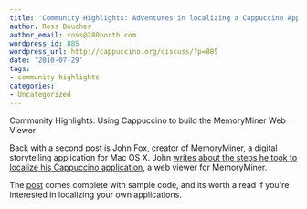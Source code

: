 ```yaml
---
title: 'Community Highlights: Adventures in localizing a Cappuccino Application'
author: Ross Boucher
author_email: ross@280north.com
wordpress_id: 885
wordpress_url: http://cappuccino.org/discuss/?p=885
date: '2010-07-29'
tags:
- community highlights
categories:
- Uncategorized
---
```


Community Highlights: Using Cappuccino to build the MemoryMiner Web Viewer

Back with a second post is John Fox, creator of MemoryMiner, a digital storytelling application for Mac OS X. John [writes about the steps he took to localize his Cappuccino application,](http://www.memoryminer.com/blog/?p=134) a web viewer for MemoryMiner.

The [post](http://www.memoryminer.com/blog/?p=134) comes complete with sample code, and its worth a read if you're interested in localizing your own applications.


